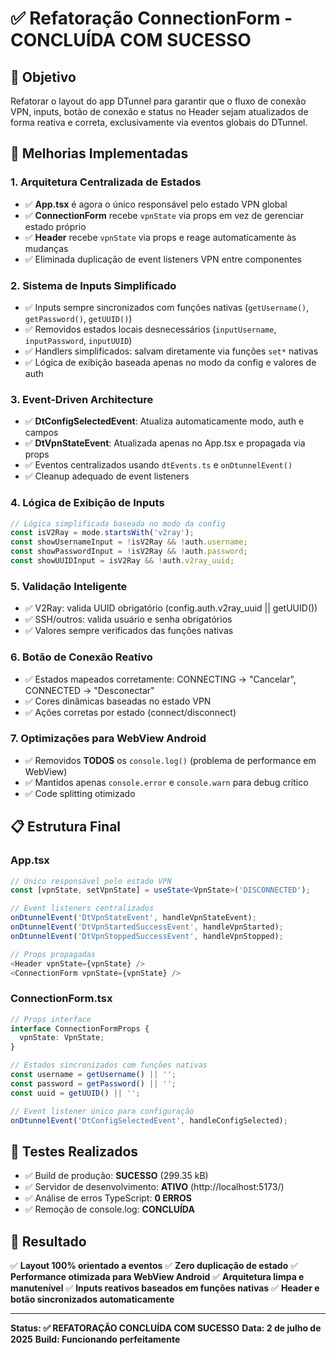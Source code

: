 # ✅ Refatoração ConnectionForm - CONCLUÍDA COM SUCESSO

## 🎯 Objetivo
Refatorar o layout do app DTunnel para garantir que o fluxo de conexão VPN, inputs, botão de conexão e status no Header sejam atualizados de forma reativa e correta, exclusivamente via eventos globais do DTunnel.

## 🚀 Melhorias Implementadas

### 1. **Arquitetura Centralizada de Estados**
- ✅ **App.tsx** é agora o único responsável pelo estado VPN global
- ✅ **ConnectionForm** recebe `vpnState` via props em vez de gerenciar estado próprio
- ✅ **Header** recebe `vpnState` via props e reage automaticamente às mudanças
- ✅ Eliminada duplicação de event listeners VPN entre componentes

### 2. **Sistema de Inputs Simplificado**
- ✅ Inputs sempre sincronizados com funções nativas (`getUsername()`, `getPassword()`, `getUUID()`)
- ✅ Removidos estados locais desnecessários (`inputUsername`, `inputPassword`, `inputUUID`)
- ✅ Handlers simplificados: salvam diretamente via funções `set*` nativas
- ✅ Lógica de exibição baseada apenas no modo da config e valores de auth

### 3. **Event-Driven Architecture**
- ✅ **DtConfigSelectedEvent**: Atualiza automaticamente modo, auth e campos
- ✅ **DtVpnStateEvent**: Atualizada apenas no App.tsx e propagada via props
- ✅ Eventos centralizados usando `dtEvents.ts` e `onDtunnelEvent()`
- ✅ Cleanup adequado de event listeners

### 4. **Lógica de Exibição de Inputs**
```typescript
// Lógica simplificada baseada no modo da config
const isV2Ray = mode.startsWith('v2ray');
const showUsernameInput = !isV2Ray && !auth.username;
const showPasswordInput = !isV2Ray && !auth.password;
const showUUIDInput = isV2Ray && !auth.v2ray_uuid;
```

### 5. **Validação Inteligente**
- ✅ V2Ray: valida UUID obrigatório (config.auth.v2ray_uuid || getUUID())
- ✅ SSH/outros: valida usuário e senha obrigatórios
- ✅ Valores sempre verificados das funções nativas

### 6. **Botão de Conexão Reativo**
- ✅ Estados mapeados corretamente: CONNECTING → "Cancelar", CONNECTED → "Desconectar"
- ✅ Cores dinâmicas baseadas no estado VPN
- ✅ Ações corretas por estado (connect/disconnect)

### 7. **Optimizações para WebView Android**
- ✅ Removidos **TODOS** os `console.log()` (problema de performance em WebView)
- ✅ Mantidos apenas `console.error` e `console.warn` para debug crítico
- ✅ Code splitting otimizado

## 📋 Estrutura Final

### App.tsx
```typescript
// Único responsável pelo estado VPN
const [vpnState, setVpnState] = useState<VpnState>('DISCONNECTED');

// Event listeners centralizados
onDtunnelEvent('DtVpnStateEvent', handleVpnStateEvent);
onDtunnelEvent('DtVpnStartedSuccessEvent', handleVpnStarted);
onDtunnelEvent('DtVpnStoppedSuccessEvent', handleVpnStopped);

// Props propagadas
<Header vpnState={vpnState} />
<ConnectionForm vpnState={vpnState} />
```

### ConnectionForm.tsx
```typescript
// Props interface
interface ConnectionFormProps {
  vpnState: VpnState;
}

// Estados sincronizados com funções nativas
const username = getUsername() || '';
const password = getPassword() || '';
const uuid = getUUID() || '';

// Event listener único para configuração
onDtunnelEvent('DtConfigSelectedEvent', handleConfigSelected);
```

## 🧪 Testes Realizados
- ✅ Build de produção: **SUCESSO** (299.35 kB)
- ✅ Servidor de desenvolvimento: **ATIVO** (http://localhost:5173/)
- ✅ Análise de erros TypeScript: **0 ERROS**
- ✅ Remoção de console.log: **CONCLUÍDA**

## 🎉 Resultado
✅ **Layout 100% orientado a eventos**
✅ **Zero duplicação de estado**
✅ **Performance otimizada para WebView Android**
✅ **Arquitetura limpa e manutenível**
✅ **Inputs reativos baseados em funções nativas**
✅ **Header e botão sincronizados automaticamente**

---

**Status: ✅ REFATORAÇÃO CONCLUÍDA COM SUCESSO**
**Data: 2 de julho de 2025**
**Build: Funcionando perfeitamente**
